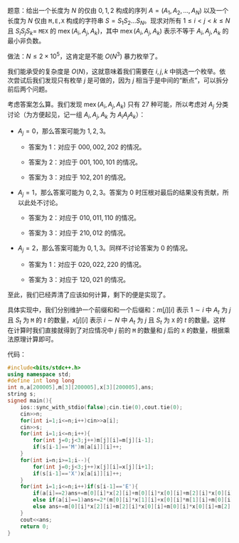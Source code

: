 题意：给出一个长度为 $N$ 的仅由 $0,1,2$ 构成的序列 $A=(A_1,A_2,\dots,A_N)$ 以及一个长度为 $N$ 仅由 `M,E,X` 构成的字符串 $S=S_1S_2\dots S_N$。现求对所有 $1\le i<j<k\le N$ 且 $S_iS_jS_k=$ `MEX` 的 $\operatorname{mex}(A_i,A_j,A_k)$，其中 $\operatorname{mex}(A_i,A_j,A_k)$ 表示不等于 $A_i,A_j,A_k$ 的最小非负数。

做法：$N\le2\times10^5$，这肯定是不能 $O(N^3)$ 暴力枚举了。

我们能承受的复杂度是 $O(N)$，这就意味着我们需要在 $i,j,k$ 中挑选一个枚举。依次尝试后我们发现只有枚举 $j$ 是可做的，因为 $j$ 相当于是中间的“断点”，可以拆分前后两个问题。

考虑答案怎么算。我们发现 $\operatorname{mex}(A_i,A_j,A_k)$ 只有 $27$ 种可能，所以考虑对 $A_j$ 分类讨论（为方便起见，记一组 $A_i,A_j,A_k$ 为 $A_iA_jA_k$）：

- $A_j=0$，那么答案可能为 $1,2,3$。

  - 答案为 $1$：对应于 $000,002,202$ 的情况。
  
  - 答案为 $2$：对应于 $001,100,101$ 的情况。
  
  - 答案为 $3$：对应于 $102,201$ 的情况。
  
- $A_j=1$，那么答案可能为 $0,2,3$。答案为 $0$ 时压根对最后的结果没有贡献，所以此处不讨论。

  - 答案为 $2$：对应于 $010,011,110$ 的情况。
  
  - 答案为 $3$：对应于 $210,012$ 的情况。

- $A_j=2$，那么答案可能为 $0,1,3$。同样不讨论答案为 $0$ 的情况。

  - 答案为 $1$：对应于 $020,022,220$ 的情况。
  
  - 答案为 $3$：对应于 $120,021$ 的情况。
  
至此，我们已经弄清了应该如何计算，剩下的便是实现了。

具体实现中，我们分别维护一个前缀和和一个后缀和：$m[j][i]$ 表示 $1\sim i$ 中 $A_t$ 为 $j$ 且 $S_t$ 为 `M` 的 $t$ 的数量，$x[j][i]$ 表示 $i\sim N$ 中 $A_t$ 为 $j$ 且 $S_t$ 为 `X` 的 $t$ 的数量。这样在计算时我们直接就得到了对应情况中 $j$ 前的 `M` 的数量和 $j$ 后的 `X` 的数量，根据乘法原理计算即可。

代码：

```cpp
#include<bits/stdc++.h>
using namespace std;
#define int long long
int n,a[200005],m[3][200005],x[3][200005],ans;
string s;
signed main(){
    ios::sync_with_stdio(false);cin.tie(0),cout.tie(0);
    cin>>n;
    for(int i=1;i<=n;i++)cin>>a[i];
    cin>>s;
    for(int i=1;i<=n;i++){
        for(int j=0;j<3;j++)m[j][i]=m[j][i-1];
        if(s[i-1]=='M')m[a[i]][i]++;
    }
    for(int i=n;i>=1;i--){
        for(int j=0;j<3;j++)x[j][i]=x[j][i+1];
        if(s[i-1]=='X')x[a[i]][i]++;
    }
    for(int i=1;i<=n;i++)if(s[i-1]=='E'){
        if(a[i]==2)ans+=m[0][i]*x[2][i]+m[0][i]*x[0][i]+m[2][i]*x[0][i]+3*(m[0][i]*x[1][i]+m[1][i]*x[0][i]);/*0 2 2  0 2 0  2 2 0  0 2 1  1 2 0*/
        else if(a[i]==1)ans+=2*(m[0][i]*x[1][i]+x[0][i]*m[1][i]+m[0][i]*x[0][i])+3*(m[0][i]*x[2][i]+m[2][i]*x[0][i]);/*0 1 0  0 1 1  1 1 0  0 1 2  2 1 0*/
        else ans+=m[0][i]*x[2][i]+m[2][i]*x[0][i]+m[0][i]*x[0][i]+m[2][i]*x[2][i]+3*(m[1][i]*x[2][i]+m[2][i]*x[1][i])+2*(m[1][i]*x[0][i]+m[0][i]*x[1][i]+m[1][i]*x[1][i]);/*0 0 2  0 0 0  2 0 0  2 0 2  1 0 2  2 0 1  1 0 1  1 0 0  0 0 1*/
    }
    cout<<ans;
    return 0;
}
```